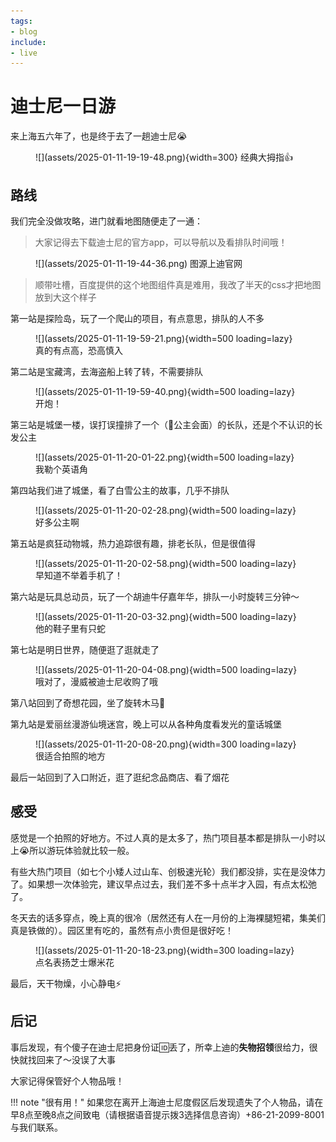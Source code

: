 ```yaml
---
tags:
- blog
include:
- live
---
```


# 迪士尼一日游

来上海五六年了，也是终于去了一趟迪士尼😭


<figure markdown>
![](assets/2025-01-11-19-19-48.png){width=300}
<figurecaption>经典大拇指👍</figurecaption>
</figure>


## 路线

我们完全没做攻略，进门就看地图随便走了一通：
> 大家记得去下载迪士尼的官方app，可以导航以及看排队时间哦！

<figure markdown>
![](assets/2025-01-11-19-44-36.png)
<figurecaption>图源上迪官网</figurecaption>
</figure>

> 顺带吐槽，百度提供的这个地图组件真是难用，我改了半天的css才把地图放到大这个样子

第一站是探险岛，玩了一个爬山的项目，有点意思，排队的人不多

<figure markdown>
![](assets/2025-01-11-19-59-21.png){width=500 loading=lazy}
<figurecaption>真的有点高，恐高慎入</figurecaption>
</figure>
第二站是宝藏湾，去海盗船上转了转，不需要排队

<figure markdown>
![](assets/2025-01-11-19-59-40.png){width=500 loading=lazy}
<figurecaption>开炮！</figurecaption>
</figure>
第三站是城堡一楼，误打误撞排了一个（👸公主会面）的长队，还是个不认识的长发公主

<figure markdown>
![](assets/2025-01-11-20-01-22.png){width=500 loading=lazy}
<figurecaption>我勒个英语角</figurecaption>
</figure>
第四站我们进了城堡，看了白雪公主的故事，几乎不排队

<figure markdown>
![](assets/2025-01-11-20-02-28.png){width=500 loading=lazy}
<figurecaption>好多公主啊</figurecaption>
</figure>
第五站是疯狂动物城，热力追踪很有趣，排老长队，但是很值得

<figure markdown>
![](assets/2025-01-11-20-02-58.png){width=500 loading=lazy}
<figurecaption>早知道不举着手机了！</figurecaption>
</figure>
第六站是玩具总动员，玩了一个胡迪牛仔嘉年华，排队一小时旋转三分钟～

<figure markdown>
![](assets/2025-01-11-20-03-32.png){width=500 loading=lazy}
<figurecaption>他的鞋子里有只蛇</figurecaption>
</figure>
第七站是明日世界，随便逛了逛就走了

<figure markdown>
![](assets/2025-01-11-20-04-08.png){width=500 loading=lazy}
<figurecaption>哦对了，漫威被迪士尼收购了哦</figurecaption>
</figure>
第八站回到了奇想花园，坐了旋转木马🎠

<div style="width: 70%; margin: auto;">
<live-photo-element src="../assets/2025-01-11-20-05-37.png" caption="比心🫰">
</live-photo-element>
</div>

第九站是爱丽丝漫游仙境迷宫，晚上可以从各种角度看发光的童话城堡

<figure markdown>
![](assets/2025-01-11-20-08-20.png){width=300 loading=lazy}
<figurecaption>很适合拍照的地方</figurecaption>
</figure>
最后一站回到了入口附近，逛了逛纪念品商店、看了烟花

<div style="width: 70%; margin: auto;">
<live-photo-element src="../assets/2025-01-11-18-58-08.png" caption="龇牙咧嘴的俩人">
</live-photo-element>
</div>

<div style="width: 70%; margin: auto;">
<live-photo-element src="../assets/2025-01-11-20-11-47.png" caption="天女散花真的很好看">
</live-photo-element>
</div>

## 感受
感觉是一个拍照的好地方。不过人真的是太多了，热门项目基本都是排队一小时以上😭所以游玩体验就比较一般。

有些大热门项目（如七个小矮人过山车、创极速光轮）我们都没排，实在是没体力了。如果想一次体验完，建议早点过去，我们差不多十点半才入园，有点太松弛了。

冬天去的话多穿点，晚上真的很冷（居然还有人在一月份的上海裸腿短裙，集美们真是铁做的）。园区里有吃的，虽然有点小贵但是很好吃！

<figure markdown>
![](assets/2025-01-11-20-18-23.png){width=300 loading=lazy}
<figurecaption>点名表扬芝士爆米花</figurecaption>
</figure>
最后，天干物燥，小心静电⚡️

## 后记

事后发现，有个傻子在迪士尼把身份证🆔丢了，所幸上迪的**失物招领**很给力，很快就找回来了～没误了大事

大家记得保管好个人物品哦！

!!! note "很有用！"
    如果您在离开上海迪士尼度假区后发现遗失了个人物品，请在早8点至晚8点之间致电（请根据语音提示拨3选择信息咨询）+86-21-2099-8001与我们联系。
